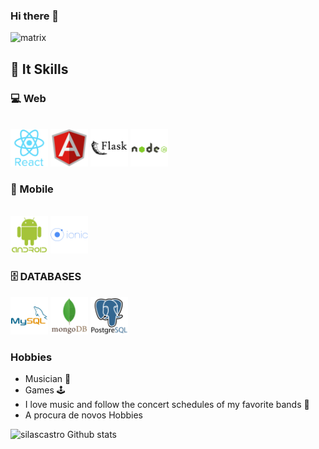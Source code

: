 ### Hi there 👋
![matrix](https://media.giphy.com/media/ohONS2y8GTDoI/giphy.gif)


## 📖 It Skills 
  ###  💻 Web
  <br>
  <div>
    <img width="60" src="https://github.com/devicons/devicon/blob/master/icons/react/react-original-wordmark.svg"/> 
    <img width="60" src="https://github.com/devicons/devicon/blob/master/icons/angularjs/angularjs-original.svg"/>
    <img width="60" src="https://github.com/devicons/devicon/blob/master/icons/flask/flask-original-wordmark.svg"/>
    <img width="60" src="https://github.com/devicons/devicon/blob/master/icons/nodejs/nodejs-original-wordmark.svg"/>

  </div>
  
  ###  📱 Mobile 
  <br>
  <div>
    <img width="60" src="https://github.com/devicons/devicon/blob/master/icons/android/android-plain-wordmark.svg"/>
    <img width="60" src="https://github.com/devicons/devicon/blob/master/icons/ionic/ionic-original-wordmark.svg"/>
  </div>
  
  ### 🗄 DATABASES
  <div>
    <img width="60" src="https://github.com/devicons/devicon/blob/master/icons/mysql/mysql-original-wordmark.svg"/>
    <img width="60" src="https://github.com/devicons/devicon/blob/master/icons/mongodb/mongodb-original-wordmark.svg"/>
  <img width="60" src="https://github.com/devicons/devicon/blob/master/icons/postgresql/postgresql-original-wordmark.svg"/>
  </div>

  ### Hobbies
  - Musician  🎼
  - Games 🕹️
  - I love music and follow the concert schedules of my favorite  bands 🎫
  - A procura de novos Hobbies 

![silascastro Github stats](https://github-readme-stats.vercel.app/api?username=silascastro&show_icons=true&theme=dracula)
